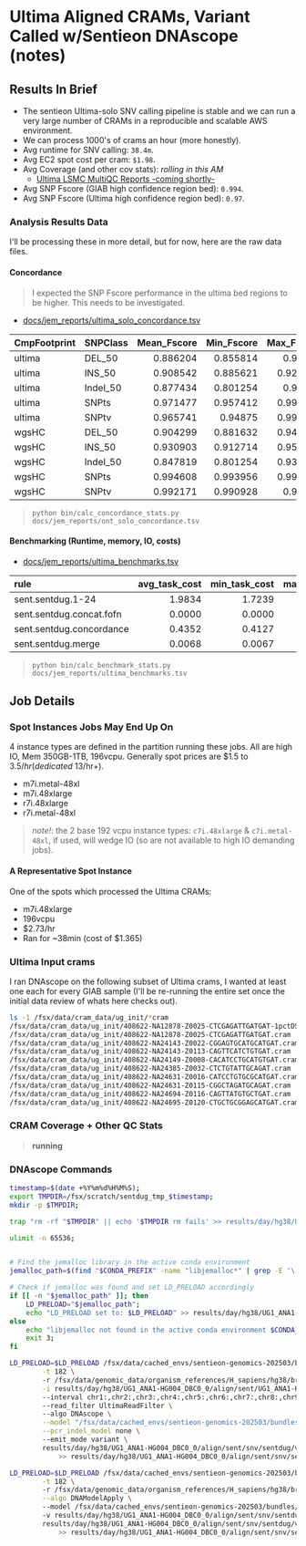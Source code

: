 
# Ultima Aligned CRAMs, Variant Called w/Sentieon DNAscope (notes)

## Results In Brief
- The sentieon Ultima-solo SNV calling pipeline is stable and we can run a very large number of CRAMs in a reproducible and scalable AWS environment.
- We can process 1000's of crams an hour (more honestly).
- Avg runtime for SNV calling: `38.4m`.
- Avg EC2 spot cost per cram: `$1.98`.
- Avg Coverage (and other cov stats): _rolling in this AM_
  - [Ultima LSMC MultiQC Reports -coming shortly-](./)
- Avg SNP Fscore (GIAB high confidence region bed): `0.994`.
- Avg SNP Fscore (Ultima high confidence region bed): `0.97`.

### Analysis Results Data
I'll be processing these in more detail, but for now, here are the raw data files.

#### Concordance

> I expected the SNP Fscore performance in the ultima bed regions to be higher. This needs to be investigated.

- [docs/jem_reports/ultima_solo_concordance.tsv](docs/jem_reports/ultima_solo_concordance.tsv)
 
| CmpFootprint   | SNPClass   |   Mean_Fscore |   Min_Fscore |   Max_Fscore |
|:---------------|:-----------|--------------:|-------------:|-------------:|
| ultima         | DEL_50     |      0.886204 |     0.855814 |     0.91461  |
| ultima         | INS_50     |      0.908542 |     0.885621 |     0.923475 |
| ultima         | Indel_50   |      0.877434 |     0.801254 |     0.94875  |
| ultima         | SNPts      |      0.971477 |     0.957412 |     0.994657 |
| ultima         | SNPtv      |      0.965741 |     0.94875  |     0.992529 |
| wgsHC          | DEL_50     |      0.904299 |     0.881632 |     0.943329 |
| wgsHC          | INS_50     |      0.930903 |     0.912714 |     0.959161 |
| wgsHC          | Indel_50   |      0.847819 |     0.801254 |     0.933683 |
| wgsHC          | SNPts      |      0.994608 |     0.993956 |     0.995441 |
| wgsHC          | SNPtv      |      0.992171 |     0.990928 |     0.99303  |

> `python bin/calc_concordance_stats.py docs/jem_reports/ont_solo_concordance.tsv`

#### Benchmarking (Runtime, memory, IO, costs)
- [docs/jem_reports/ultima_benchmarks.tsv](docs/jem_reports/ultima_benchmarks.tsv)

| rule                     |   avg_task_cost |   min_task_cost |   max_task_cost |   avg_minutes |   min_minutes |   max_minutes |   avg_cpu_efficiency |   min_cpu_efficiency |   max_cpu_efficiency |
|:-------------------------|----------------:|----------------:|----------------:|--------------:|--------------:|--------------:|---------------------:|---------------------:|---------------------:|
| sent.sentdug.1-24        |          1.9834 |          1.7239 |          2.4139 |       38.4436 |       34.9796 |       42.7305 |              21.4038 |              19.6914 |              23.1942 |
| sent.sentdug.concat.fofn |          0.0000 |          0.0000 |          0.0000 |        0.0061 |        0.0058 |        0.0067 |               0.0000 |               0.0000 |               0.0000 |
| sent.sentdug.concordance |          0.4352 |          0.4127 |          0.4637 |       16.4780 |       16.1782 |       17.2698 |               0.3764 |               0.0062 |               0.6353 |
| sent.sentdug.merge       |          0.0068 |          0.0067 |          0.0070 |        0.4027 |        0.3947 |        0.4113 |               2.1757 |               2.1102 |               2.2122 |

> `python bin/calc_benchmark_stats.py docs/jem_reports/ultima_benchmarks.tsv`

## Job Details

### Spot Instances Jobs May End Up On
4 instance types are defined in the partition running these jobs. All are high IO, Mem 350GB-1TB, 196vcpu. Generally spot prices are $1.5 to $3.5/hr (dedicated ~$13/hr+).
 - m7i.metal-48xl 
 - m7i.48xlarge 
 - r7i.48xlarge 
 - r7i.metal-48xl 

> _note!_: the 2 base 192 vcpu instance types: `c7i.48xlarge` &  `c7i.metal-48xl`, if used, will wedge IO (so are not available to high IO demanding jobs).

#### A Representative Spot Instance
One of the spots which processed the Ultima CRAMs:
- m7i.48xlarge
- 196vcpu
- $2.73/hr
- Ran for ~38min (cost of $1.365)

### Ultima Input crams
I ran DNAscope on the following subset of Ultima crams, I wanted at least one each for every GIAB sample (I'll be re-running the entire set once the initial data review of whats here checks out).

```bash
ls -1 /fsx/data/cram_data/ug_init/*cram
/fsx/data/cram_data/ug_init/408622-NA12878-Z0025-CTCGAGATTGATGAT-1pctDS.cram
/fsx/data/cram_data/ug_init/408622-NA12878-Z0025-CTCGAGATTGATGAT.cram
/fsx/data/cram_data/ug_init/408622-NA24143-Z0022-CGGAGTGCATGCATGAT.cram
/fsx/data/cram_data/ug_init/408622-NA24143-Z0113-CAGTTCATCTGTGAT.cram
/fsx/data/cram_data/ug_init/408622-NA24149-Z0008-CACATCCTGCATGTGAT.cram
/fsx/data/cram_data/ug_init/408622-NA24385-Z0032-CTCTGTATTGCAGAT.cram
/fsx/data/cram_data/ug_init/408622-NA24631-Z0016-CATCCTGTGCGCATGAT.cram
/fsx/data/cram_data/ug_init/408622-NA24631-Z0115-CGGCTAGATGCAGAT.cram
/fsx/data/cram_data/ug_init/408622-NA24694-Z0116-CAGTTATGTGCTGAT.cram
/fsx/data/cram_data/ug_init/408622-NA24695-Z0120-CTGCTGCGGAGCATGAT.cram
```

### CRAM Coverage + Other QC Stats 

> **running**

### DNAscope Commands

```bash
timestamp=$(date +%Y%m%d%H%M%S);
export TMPDIR=/fsx/scratch/sentdug_tmp_$timestamp;
mkdir -p $TMPDIR;

trap "rm -rf "$TMPDIR" || echo '$TMPDIR rm fails' >> results/day/hg38/UG1_ANA1-HG004_DBC0_0/align/sent/snv/sentdug/log/vcfs/UG1_ANA1-HG004_DBC0_0.sent.sentdug.1-24.snv.log 2>&1" EXIT;

ulimit -n 65536;


# Find the jemalloc library in the active conda environment
jemalloc_path=$(find "$CONDA_PREFIX" -name "libjemalloc*" | grep -E '\.so|\.dylib' | head -n 1);

# Check if jemalloc was found and set LD_PRELOAD accordingly
if [[ -n "$jemalloc_path" ]]; then
    LD_PRELOAD="$jemalloc_path";
    echo "LD_PRELOAD set to: $LD_PRELOAD" >> results/day/hg38/UG1_ANA1-HG004_DBC0_0/align/sent/snv/sentdug/log/vcfs/UG1_ANA1-HG004_DBC0_0.sent.sentdug.1-24.snv.log;
else
    echo "libjemalloc not found in the active conda environment $CONDA_PREFIX.";
    exit 3;
fi

LD_PRELOAD=$LD_PRELOAD /fsx/data/cached_envs/sentieon-genomics-202503/bin/sentieon driver \
        -t 182 \            
        -r /fsx/data/genomic_data/organism_references/H_sapiens/hg38/broad_hg38/Homo_sapiens_assembly38.fasta \
        -i results/day/hg38/UG1_ANA1-HG004_DBC0_0/align/sent/UG1_ANA1-HG004_DBC0_0.cram \            
        --interval chr1:,chr2:,chr3:,chr4:,chr5:,chr6:,chr7:,chr8:,chr9:,chr10:,chr11:,chr12:,chr13:,chr14:,chr15:,chr16:,chr17:,chr18:,chr19:,chr20:,chr21:,chr22:,chrX:,chrY: \             
        --read_filter UltimaReadFilter \            
        --algo DNAscope \
        --model "/fsx/data/cached_envs/sentieon-genomics-202503/bundles/SentieonUltima1.0/dnascope.model" \
        --pcr_indel_model none \            
        --emit_mode variant \            
        results/day/hg38/UG1_ANA1-HG004_DBC0_0/align/sent/snv/sentdug/vcfs/1-24/UG1_ANA1-HG004_DBC0_0.sent.sentdug.1-24.snv.gvcf \
            >> results/day/hg38/UG1_ANA1-HG004_DBC0_0/align/sent/snv/sentdug/log/vcfs/UG1_ANA1-HG004_DBC0_0.sent.sentdug.1-24.snv.log 2>&1;

LD_PRELOAD=$LD_PRELOAD /fsx/data/cached_envs/sentieon-genomics-202503/bin/sentieon driver \
        -t 182 \            
        -r /fsx/data/genomic_data/organism_references/H_sapiens/hg38/broad_hg38/Homo_sapiens_assembly38.fasta \
        --algo DNAModelApply \            
        --model /fsx/data/cached_envs/sentieon-genomics-202503/bundles/SentieonUltima1.0/dnascope.model \            
        -v results/day/hg38/UG1_ANA1-HG004_DBC0_0/align/sent/snv/sentdug/vcfs/1-24/UG1_ANA1-HG004_DBC0_0.sent.sentdug.1-24.snv.gvcf \
        results/day/hg38/UG1_ANA1-HG004_DBC0_0/align/sent/snv/sentdug/vcfs/1-24/UG1_ANA1-HG004_DBC0_0.sent.sentdug.1-24.snv.vcf \
            >> results/day/hg38/UG1_ANA1-HG004_DBC0_0/align/sent/snv/sentdug/log/vcfs/UG1_ANA1-HG004_DBC0_0.sent.sentdug.1-24.snv.log 2>&1;

```

